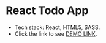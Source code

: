 # React Todo App

- Tech stack: React, HTML5, SASS.
- Click the link to see [DEMO LINK](https://Pavliklaw7.github.io/react_todo-app/).
